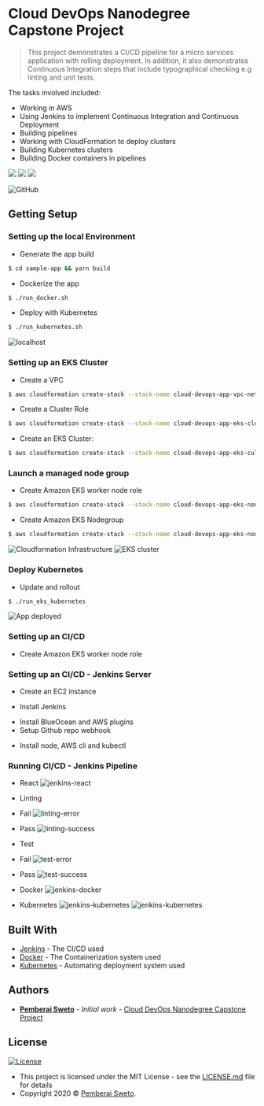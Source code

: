 # Cloud DevOps Nanodegree Capstone Project

> This project demonstrates a CI/CD pipeline for a micro services application with rolling deployment. In addition, it also demonstrates Continuous Integration steps that include typographical checking e.g linting and unit tests.

The tasks involved included:
* Working in AWS
* Using Jenkins to implement Continuous Integration and Continuous Deployment
* Building pipelines
* Working with CloudFormation to deploy clusters
* Building Kubernetes clusters
* Building Docker containers in pipelines


![](jenkins-logo.png)
![](docker_logo.png)
![](kubernetes-logo.png)

![GitHub](https://img.shields.io/github/license/mashape/apistatus.svg)

## Getting Setup

### Setting up the local Environment

* Generate the app build

```bash
$ cd sample-app && yarn build
```

* Dockerize the app

```bash
$ ./run_docker.sh
```

* Deploy with Kubernetes

```bash
$ ./run_kubernetes.sh
```

![localhost](./screenshots/app-localhost.png)

### Setting up an EKS Cluster

* Create a VPC

```bash
$ aws cloudformation create-stack --stack-name cloud-devops-app-vpc-network --template-body file://./infra/vpc/network.yml --region=us-east-1
```

* Create a Cluster Role

```bash
$ aws cloudformation create-stack --stack-name cloud-devops-app-eks-cluster-role --template-body file://./infra/vpc/cluster.yml --region=us-east-1 --capabilities CAPABILITY_IAM
```

* Create an EKS Cluster:

```bash
$ aws cloudformation create-stack --stack-name cloud-devops-app-eks-culster --template-body file://./infra/eks/cluster.yml --region=us-east-1
```

### Launch a managed node group

* Create Amazon EKS worker node role

```bash
$ aws cloudformation create-stack --stack-name cloud-devops-app-eks-nodegroup-role --template-body file://./infra/vpc/nodegroup.yml --region=us-east-1 --capabilities CAPABILITY_IAM
```

* Create Amazon EKS Nodegroup

```bash
$ aws cloudformation create-stack --stack-name cloud-devops-app-eks-nodegroup --template-body file://./infra/eks/nodegroup.yml --region=us-east-1
```

![Cloudformation Infrastructure](./screenshots/cloudformations-infrastructure.png)
![EKS cluster](./screenshots/eks-cluster.png)

### Deploy Kubernetes

* Update and rollout

```bash
$ ./run_eks_kubernetes
```

![App deployed](./screenshots/app-deployed.png)

### Setting up an CI/CD

* Create Amazon EKS worker node role


### Setting up an CI/CD - Jenkins Server

* Create an EC2 instance

* Install Jenkins   
 - Install BlueOcean and AWS plugins
 - Setup Github repo webhook

* Install node, AWS cli and kubectl

### Running CI/CD - Jenkins Pipeline

* React
![jenkins-react](./screenshots/lint-success.png)

* Linting
 
 - Fail
   ![linting-error](./screenshots/lint-error.png)

 - Pass
   ![linting-success](./screenshots/lint-success.png)

* Test

 - Fail
   ![test-error](./screenshots/test-error.png)

 - Pass
   ![test-success](./screenshots/test-success.png)

* Docker
![jenkins-docker](./screenshots/docker-success.png)

* Kubernetes
![jenkins-kubernetes](./screenshots/k8s-success.png)
![jenkins-kubernetes](./screenshots/k8s-success2.png)

## Built With

* [Jenkins](https://www.jenkins.io/) - The CI/CD used
* [Docker](https://www.docker.com/) - The Containerization system used
* [Kubernetes](https://kubernetes.io/) - Automating deployment system used

## Authors

* **[Pemberai Sweto](https://github.com/thepembeweb)** - *Initial work* - [Cloud DevOps Nanodegree Capstone Project](https://github.com/thepembeweb/cloud-devops-app)

## License

[![License](http://img.shields.io/:license-mit-green.svg?style=flat-square)](http://badges.mit-license.org)

- This project is licensed under the MIT License - see the [LICENSE.md](LICENSE.md) file for details
- Copyright 2020 © [Pemberai Sweto](https://github.com/thepembeweb).






